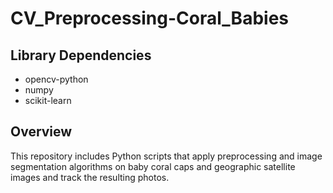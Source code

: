 # CV_Preprocessing-Coral_Babies
## Library Dependencies
- opencv-python
- numpy
- scikit-learn
## Overview
This repository includes Python scripts that apply preprocessing and image segmentation algorithms on baby coral caps and geographic satellite images and track the resulting photos.
